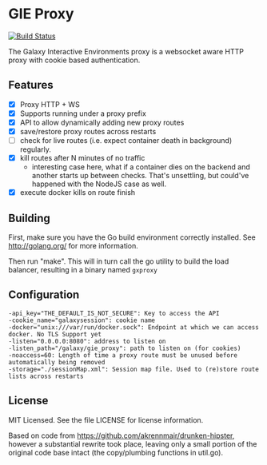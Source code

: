 # GIE Proxy

[![Build Status](https://travis-ci.org/erasche/gie-proxy.svg)](https://travis-ci.org/erasche/gie-proxy)

The Galaxy Interactive Environments proxy is a websocket aware HTTP proxy with
cookie based authentication.

## Features

- [x] Proxy HTTP + WS
- [x] Supports running under a proxy prefix
- [x] API to allow dynamically adding new proxy routes
- [x] save/restore proxy routes across restarts
- [ ] check for live routes (i.e. expect container death in background) regularly.
- [x] kill routes after N minutes of no traffic
    - interesting case here, what if a container dies on the backend and
      another starts up between checks. That's unsettling, but could've
      happened with the NodeJS case as well.
- [x] execute docker kills on route finish

## Building

First, make sure you have the Go build environment correctly installed. See
http://golang.org/ for more information.

Then run "make". This will in turn call the go utility to build the load
balancer, resulting in a binary named `gxproxy`


## Configuration

```
-api_key="THE_DEFAULT_IS_NOT_SECURE": Key to access the API
-cookie_name="galaxysession": cookie name
-docker="unix:///var/run/docker.sock": Endpoint at which we can access docker. No TLS Support yet
-listen="0.0.0.0:8080": address to listen on
-listen_path="/galaxy/gie_proxy": path to listen on (for cookies)
-noaccess=60: Length of time a proxy route must be unused before automatically being removed
-storage="./sessionMap.xml": Session map file. Used to (re)store route lists across restarts
```

## License

MIT Licensed. See the file LICENSE for license information.

Based on code from https://github.com/akrennmair/drunken-hipster, however a
substantial rewrite took place, leaving only a small portion of the original
code base intact (the copy/plumbing functions in util.go).
